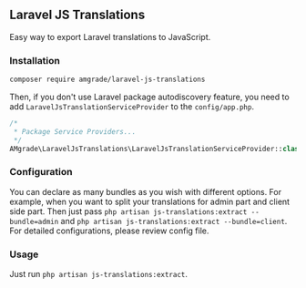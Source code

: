 ## Laravel JS Translations

Easy way to export Laravel translations to JavaScript.

### Installation

```bash
composer require amgrade/laravel-js-translations
```

Then, if you don't use Laravel package autodiscovery feature, you need to add
`LaravelJsTranslationServiceProvider` to the `config/app.php`.

```php
/*
 * Package Service Providers...
 */
AMgrade\LaravelJsTranslations\LaravelJsTranslationServiceProvider::class,
```

### Configuration

You can declare as many bundles as you wish with different options. 
For example, when you want to split your translations for admin part and client side part.
Then just pass `php artisan js-translations:extract --bundle=admin` and `php artisan js-translations:extract --bundle=client`.
For detailed configurations, please review config file.

### Usage

Just run `php artisan js-translations:extract`.
